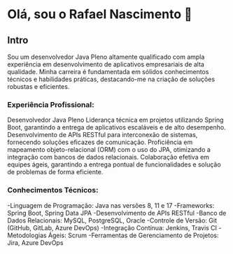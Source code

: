 # Olá, sou o Rafael Nascimento 👋

## Intro

Sou um desenvolvedor Java Pleno altamente qualificado com ampla experiência em desenvolvimento de aplicativos empresariais de alta qualidade. Minha carreira é fundamentada em sólidos conhecimentos técnicos e habilidades práticas, destacando-me na criação de soluções robustas e eficientes.

### Experiência Profissional:

Desenvolvedor Java Pleno 
Liderança técnica em projetos utilizando Spring Boot, garantindo a entrega de aplicativos escaláveis e de alto desempenho.
Desenvolvimento de APIs RESTful para interconexão de sistemas, fornecendo soluções eficazes de comunicação.
Proficiência em mapeamento objeto-relacional (ORM) com o uso do JPA, otimizando a integração com bancos de dados relacionais.
Colaboração efetiva em equipes ágeis, garantindo a entrega pontual de funcionalidades e solução de problemas de forma eficiente.

### Conhecimentos Técnicos:

-Linguagem de Programação: Java nas versões 8, 11 e 17
-Frameworks: Spring Boot, Spring Data JPA
-Desenvolvimento de APIs RESTful
-Banco de Dados Relacionais: MySQL, PostgreSQL, Oracle
-Controle de Versão: Git (GitHub, GitLab, Azure DevOps)
-Integração Contínua: Jenkins, Travis CI
-Metodologias Ágeis: Scrum
-Ferramentas de Gerenciamento de Projetos: Jira, Azure DevOps

